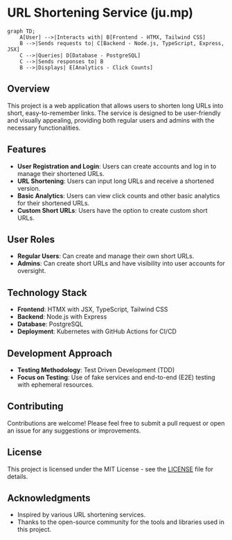 # URL Shortening Service (ju.mp)

```mermaid
graph TD;
    A[User] -->|Interacts with| B[Frontend - HTMX, Tailwind CSS]
    B -->|Sends requests to| C[Backend - Node.js, TypeScript, Express, JSX]
    C -->|Queries| D[Database - PostgreSQL]
    C -->|Sends responses to| B
    B -->|Displays| E[Analytics - Click Counts]
```

## Overview
This project is a web application that allows users to shorten long URLs into short, easy-to-remember links. The service is designed to be user-friendly and visually appealing, providing both regular users and admins with the necessary functionalities.

## Features
- **User Registration and Login**: Users can create accounts and log in to manage their shortened URLs.
- **URL Shortening**: Users can input long URLs and receive a shortened version.
- **Basic Analytics**: Users can view click counts and other basic analytics for their shortened URLs.
- **Custom Short URLs**: Users have the option to create custom short URLs.

## User Roles
- **Regular Users**: Can create and manage their own short URLs.
- **Admins**: Can create short URLs and have visibility into user accounts for oversight.

## Technology Stack
- **Frontend**: HTMX with JSX, TypeScript, Tailwind CSS
- **Backend**: Node.js with Express
- **Database**: PostgreSQL
- **Deployment**: Kubernetes with GitHub Actions for CI/CD

## Development Approach
- **Testing Methodology**: Test Driven Development (TDD)
- **Focus on Testing**: Use of fake services and end-to-end (E2E) testing with ephemeral resources.

## Contributing
Contributions are welcome! Please feel free to submit a pull request or open an issue for any suggestions or improvements.

## License
This project is licensed under the MIT License - see the [LICENSE](LICENSE) file for details.

## Acknowledgments
- Inspired by various URL shortening services.
- Thanks to the open-source community for the tools and libraries used in this project.